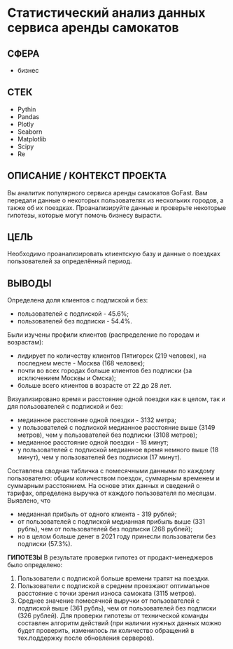 # Статистический анализ данных сервиса аренды самокатов

## СФЕРА
- бизнес

## СТЕК
- Pythin
- Pandas
- Plotly
- Seaborn
- Matplotlib
- Scipy
- Re

## ОПИСАНИЕ / КОНТЕКСТ ПРОЕКТА
Вы аналитик популярного сервиса аренды самокатов GoFast. Вам передали данные о некоторых пользователях из нескольких городов, а также об их поездках. Проанализируйте данные и проверьте некоторые гипотезы, которые могут помочь бизнесу вырасти.

## ЦЕЛЬ
Необходимо проанализировать клиентскую базу и данные о поездках пользователей за определённый период.

## ВЫВОДЫ
Определена доля клиентов с подпиской и без:
- пользователей с подпиской - 45.6%;
- пользователей без подписки - 54.4%.

Были изучены профили клиентов (распределение по городам и возрастам):
- лидирует по количеству клиентов Пятигорск (219 человек), на последнем месте - Москва (168 человек);
- почти во всех городах больше клиентов без подписки (за исключением Москвы и Омска);
- больше всего клиентов в возрасте от 22 до 28 лет.

Визуализировано время и расстояние одной поездки как в целом, так и для пользователей с подпиской и без:
- медианное расстояние одной поездки - 3132 метра;
- у пользователей с подпиской медианное расстояние выше (3149 метров), чем у пользователей без подписки (3108 метров);
- медианное расстояние одной поездки - 18 минут;
- у пользователей с подпиской медианное время немного выше (18 минут), чем у пользователей без подписки (17 минут).

Составлена сводная табличка с помесячными данными по каждому пользователю: общим количеством поездок, суммарным временем и суммарным расстоянием. На основе этих данных и сведений о тарифах, определена выручка от каждого пользователя по месяцам. Выявлено, что
- медианная прибыль от одного клиента - 319 рублей;
- от пользователей с подпиской медианная прибыль выше (331 рубль), чем от пользователей без подписки (268 рублей);
- но в целом больше денег в 2021 году принесли пользователи без подписки (57.3%).

__ГИПОТЕЗЫ__
В результате проверки гипотез от продакт-менеджеров было определено:
1. Пользователи с подпиской больше времени тратят на поездки.
2. Пользователи с подпиской в среднем проезжают оптимальное расстояние с точки зрения износа самоката (3115 метров).
3. Среднее значение помесячной выручки от пользователей с подпиской выше (361 рубль), чем от пользователей без подписки (326 рублей).
Для проверки гипотезы от технической команды составлен алгоритм действий (при наличии нужных данных можно будет проверить, изменилось ли количество обращений в тех.поддержку после обновления серверов).
